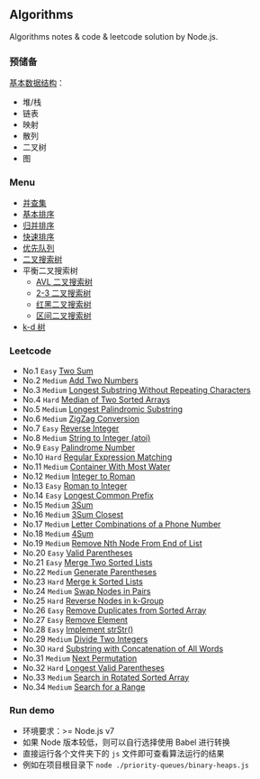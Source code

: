## Algorithms

Algorithms notes & code & leetcode solution by Node.js.

### 预储备

[基本数据结构](./data-structure.md)：

- 堆/栈
- 链表
- 映射
- 散列
- 二叉树
- 图

### Menu

- [并查集](./union-find)
- [基本排序](./elementary-sorts)
- [归并排序](./mergesort)
- [快速排序](./quicksort)
- [优先队列](./priority-queues)
- [二叉搜索树](./binary-search-trees)
- 平衡二叉搜索树
  - [AVL 二叉搜索树](./balanced-search-trees)
  - [2-3 二叉搜索树](./2-3-search-trees)
  - [红黑二叉搜索树](./red-black-bsts)
  - [区间二叉搜索树](./interval-search-trees)
- [k-d 树](./k-d-trees)

### Leetcode

- No.1 `Easy` [Two Sum](./leetcode/No1.two-sum.js)
- No.2 `Medium` [Add Two Numbers](./leetcode/No2.add-two-numbers.js)
- No.3 `Medium` [Longest Substring Without Repeating Characters](./leetcode/No3.longest-substring-without-repeating-characters.js)
- No.4 `Hard` [Median of Two Sorted Arrays](./leetcode/No4.median-of-two-sorted-arrays.js)
- No.5 `Medium` [Longest Palindromic Substring](./leetcode/No5.longest-palindromic-substring.js)
- No.6 `Medium` [ZigZag Conversion](./leetcode/No6.zigzag-conversion.js)
- No.7 `Easy` [Reverse Integer](./leetcode/No7.reverse-integer.js)
- No.8 `Medium` [String to Integer (atoi)](./leetcode/No8.string-to-integer.js)
- No.9 `Easy` [Palindrome Number](./leetcode/No9.palindrome-number.js)
- No.10 `Hard` [Regular Expression Matching](./leetcode/No10.regular-expression-matching.js)
- No.11 `Medium` [Container With Most Water](./leetcode/No11.container-with-most-water.js)
- No.12 `Medium` [Integer to Roman](./leetcode/No12.integer-to-roman.js)
- No.13 `Easy` [Roman to Integer](./leetcode/No13.roman-to-integer.js)
- No.14 `Easy` [Longest Common Prefix](./leetcode/No14.longest-common-prefix.js)
- No.15 `Medium` [3Sum](./leetcode/No15.3sum.js)
- No.16 `Medium` [3Sum Closest](./leetcode/No16.3sum-closest.js)
- No.17 `Medium` [Letter Combinations of a Phone Number](./leetcode/No17.letter-combinations-of-a-phone-number.js)
- No.18 `Medium` [4Sum](./leetcode/No18.4sum.js)
- No.19 `Medium` [Remove Nth Node From End of List](./leetcode/No19.remove-nth-node-from-end-of-list.js)
- No.20 `Easy` [Valid Parentheses](./leetcode/No20.valid-parentheses.js)
- No.21 `Easy` [Merge Two Sorted Lists](./leetcode/No21.merge-two-sorted-lists.js)
- No.22 `Medium` [Generate Parentheses](./leetcode/No22.generate-parentheses.js)
- No.23 `Hard` [Merge k Sorted Lists](./leetcode/No23.merge-k-sorted-lists.js)
- No.24 `Medium` [Swap Nodes in Pairs](./leetcode/No24.swap-nodes-in-pairs.js)
- No.25 `Hard` [Reverse Nodes in k-Group](./leetcode/No25.reverse-nodes-in-k-group.js)
- No.26 `Easy` [Remove Duplicates from Sorted Array](./leetcode/No26.remove-duplicates-from-sorted-array.js)
- No.27 `Easy` [Remove Element](./leetcode/No27.remove-element.js)
- No.28 `Easy` [Implement strStr()](./leetcode/No28.implement-strStr.js)
- No.29 `Medium` [Divide Two Integers](./leetcode/No29.divide-two-integers.js)
- No.30 `Hard` [Substring with Concatenation of All Words](./leetcode/No30.substring-with-concatenation-of-all-words.js)
- No.31 `Medium` [Next Permutation](./leetcode/No31.next-permutation.js)
- No.32 `Hard` [Longest Valid Parentheses](./leetcode/No32.longest-valid-parentheses.js)
- No.33 `Medium` [Search in Rotated Sorted Array](./leetcode/No33.search-in-rotated-sorted-array.js)
- No.34 `Medium` [Search for a Range](./leetcode/No34.search-for-a-range.js)

### Run demo

- 环境要求：>= Node.js v7
- 如果 Node 版本较低，则可以自行选择使用 Babel 进行转换
- 直接运行各个文件夹下的 `js` 文件即可查看算法运行的结果
- 例如在项目根目录下 `node ./priority-queues/binary-heaps.js`
